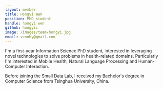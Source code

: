 ```yaml
---
layout: member
title: Hongyi Wen
position: PhD student
handle: hongyi wen
github: hongyii
image: /images/team/hongyi.jpg
email: vennhy@gmail.com
---
```

I'm a first-year Information Science PhD student, interested in leveraging novel technologies to solve problems in health-related domains. Particularly I'm interested in Mobile Health, Natural Language Processing and Human-Computer Interaction. 

Before joining the Small Data Lab, I received my Bachelor's degree in Computer Science from Tsinghua University, China. 
